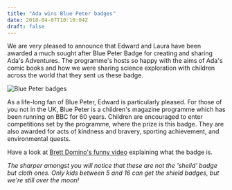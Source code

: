 ```yaml
---
title: "Ada wins Blue Peter badges"
date: 2018-04-07T10:10:04Z
draft: false
---
```


We are very pleased to announce that Edward and Laura have been awarded a much sought after Blue Peter Badge for creating and sharing Ada's Adventures. The programme's hosts so happy with the aims of Ada's comic books and how we were sharing science exploration with children across the world that they sent us these badge.

![Blue Peter badges](/media/blue_peter_badge.jpg)

As a life-long fan of Blue Peter, Edward is particularly pleased. For those of you not in the UK, Blue Peter is a children's magazine programme which has been running on BBC for 60 years. Children are encouraged to enter competitions set by the programme, where the prize is this badge. They are also awarded for acts of kindness and bravery, sporting achievement, and environmental quests.

Have a look at [Brett Domino's funny video](https://www.bbc.co.uk/cbbc/watch/p01s6ycv?collection=blue-peter-badges) explaining what the badge is.

_The sharper amongst you will notice that these are not the 'sheild' badge but cloth ones. Only kids between 5 and 16 can get the shield badges, but we're still over the moon!_
